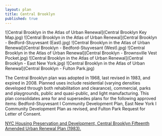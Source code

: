 ```yaml
---
layout: plan
title: Central Brooklyn
published: true
---
```


![Central Brooklyn in the Atlas of Urban Renewal](Central Brooklyn Key Map.jpg)
![Central Brooklyn in the Atlas of Urban Renewal](Central Brooklyn - Bedford-Stuyvesant \(East\).jpg)
![Central Brooklyn in the Atlas of Urban Renewal](Central Brooklyn - Bedford-Stuyvesant \(West\).jpg)
![Central Brooklyn in the Atlas of Urban Renewal](Central Brooklyn - Brownsville Vest Pocket.jpg)
![Central Brooklyn in the Atlas of Urban Renewal](Central Brooklyn - East New York.jpg)
![Central Brooklyn in the Atlas of Urban Renewal](Central Brooklyn - Fulton Park.jpg)

The Central Brooklyn plan was adopted in 1968, last revised in 1983, and expired in 2008. Planned uses include residential (varying densities developed through both rehabilitation and clearance), commercial, parks and playgrounds, public and quasi-public, and light manufacturing. This plan consolidates area for and supersedes plans for the following approved items: Bedford-Stuyvesant I Community Development Plan, East New York I Community Development Plan as revised, and Fulton Park Request for Letter of Consent.

[NYC Housing Preservation and Development, Central Brooklyn Fifteenth Amended Urban Renewal Plan (1983).](https://www.nyc.gov/assets/hpd/downloads/pdfs/services/central-brooklyn-fifteenth-amended-urp.pdf)

